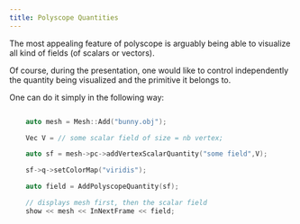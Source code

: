```yaml
---
title: Polyscope Quantities
---
```


The most appealing feature of polyscope is arguably being able to visualize all kind of fields (of scalars or vectors).

Of course, during the presentation, one would like to control independently the quantity being visualized and the primitive it belongs to.

One can do it simply in the following way:
```c++

    auto mesh = Mesh::Add("bunny.obj");

    Vec V = // some scalar field of size = nb vertex;

    auto sf = mesh->pc->addVertexScalarQuantity("some field",V);

    sf->q->setColorMap("viridis");

    auto field = AddPolyscopeQuantity(sf);

    // displays mesh first, then the scalar field
    show << mesh << InNextFrame << field;

```


